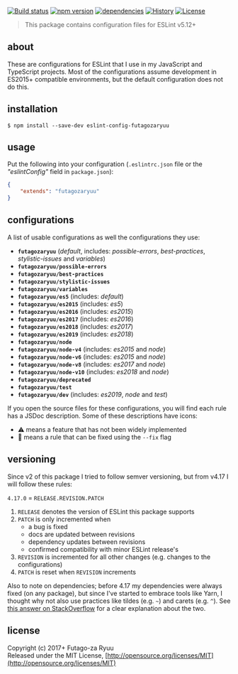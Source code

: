 [![Build status](https://api.travis-ci.org/futagoza/eslint-config-futagozaryuu.svg?branch=master)](https://travis-ci.org/futagoza/eslint-config-futagozaryuu)
[![npm version](https://img.shields.io/npm/v/eslint-config-futagozaryuu.svg)](https://www.npmjs.com/package/eslint-config-futagozaryuu)
[![dependencies](https://img.shields.io/david/futagoza/eslint-config-futagozaryuu.svg)](https://david-dm.org/futagoza/eslint-config-futagozaryuu)
[![History](https://img.shields.io/badge/history-CHANGELOG.md-orange.svg)](https://github.com/futagoza/eslint-config-futagozaryuu/blob/master/CHANGELOG.md)
[![License](https://img.shields.io/badge/license-mit-blue.svg)](https://opensource.org/licenses/MIT)

> This package contains configuration files for ESLint v5.12+

## about

These are configurations for ESLint that I use in my JavaScript and TypeScript projects. Most of the configurations assume development in ES2015+ compatible environments, but the default configuration does not do this.

## installation

```console
$ npm install --save-dev eslint-config-futagozaryuu
```

## usage

Put the following into your configuration (`.eslintrc.json` file or the _"eslintConfig"_ field in `package.json`):

```json
{
    "extends": "futagozaryuu"
}
```

## configurations

A list of usable configurations as well the configurations they use:

- __`futagozaryuu`__ (_default_, includes: _possible-errors_, _best-practices_, _stylistic-issues_ and _variables_)
- __`futagozaryuu/possible-errors`__
- __`futagozaryuu/best-practices`__
- __`futagozaryuu/stylistic-issues`__
- __`futagozaryuu/variables`__
- __`futagozaryuu/es5`__ (includes: _default_)
- __`futagozaryuu/es2015`__ (includes: _es5_)
- __`futagozaryuu/es2016`__ (includes: _es2015_)
- __`futagozaryuu/es2017`__ (includes: _es2016_)
- __`futagozaryuu/es2018`__ (includes: _es2017_)
- __`futagozaryuu/es2019`__ (includes: _es2018_)
- __`futagozaryuu/node`__
- __`futagozaryuu/node-v4`__ (includes: _es2015_ and _node_)
- __`futagozaryuu/node-v6`__ (includes: _es2015_ and _node_)
- __`futagozaryuu/node-v8`__ (includes: _es2017_ and _node_)
- __`futagozaryuu/node-v10`__ (includes: _es2018_ and _node_)
- __`futagozaryuu/deprecated`__
- __`futagozaryuu/test`__
- __`futagozaryuu/dev`__ (includes: _es2019_, _node_ and _test_)

If you open the source files for these configurations, you will find each rule has a JSDoc description. Some of these descriptions have icons:

- ⚠️ means a feature that has not been widely implemented
- 📝 means a rule that can be fixed using the `--fix` flag

## versioning

Since v2 of this package I tried to follow semver versioning, but from v4.17 I will follow these rules:

`4.17.0` = `RELEASE.REVISION.PATCH`

1. `RELEASE` denotes the version of ESLint this package supports
2. `PATCH` is only incremented when
    - a bug is fixed
    - docs are updated between revisions
    - dependency updates between revisions
    - confirmed compatibility with minor ESLint release's
3. `REVISION` is incremented for all other changes (e.g. changes to the configurations)
4. `PATCH` is reset when `REVISION` increments

Also to note on dependencies; before 4.17 my dependencies were always fixed (on any package), but since I've started to embrace tools like Yarn, I thought why not also use practices like tildes (e.g. `~`) and carets (e.g. `^`). See [this answer on StackOverflow](https://stackoverflow.com/a/22345808/1518408) for a clear explanation about the two.

## license

Copyright (c) 2017+ Futago-za Ryuu<br>
Released under the MIT License, [http://opensource.org/licenses/MIT](http://opensource.org/licenses/MIT)
